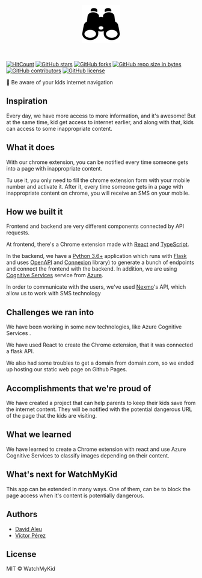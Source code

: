 <br>
    <p align="center">
        <img alt="watchmykid" src="./client/watchmykid-client/public/binoculars_128.png" style="width:100px;"/>
    </p>
<br>

[![HitCount](http://hits.dwyl.io/daleu/watchmykid.svg)](http://hits.dwyl.io/daleu/watchmykid)
[![GitHub stars](https://img.shields.io/github/stars/daleu/watchmykid.svg)](https://GitHub.com/daleu/watchmykid/stargazers/)
[![GitHub forks](https://img.shields.io/github/forks/daleu/watchmykid.svg)](https://GitHub.com/daleu/watchmykid/network/)
[![GitHub repo size in bytes](https://img.shields.io/github/repo-size/daleu/watchmykid.svg)](https://github.com/daleu/watchmykid)
[![GitHub contributors](https://img.shields.io/github/contributors/daleu/watchmykid.svg)](https://GitHub.com/daleu/watchmykid/graphs/contributors/)
[![GitHub license](https://img.shields.io/github/license/daleu/watchmykid.svg)](https://github.com/daleu/watchmykid/blob/master/LICENSE)

🔑 Be aware of your kids internet navigation

## Inspiration
Every day, we have more access to more information, and it's awesome! But at the same time, kid get access to internet earlier, and along with that, kids can access to some inappropriate content.

## What it does
With our chrome extension, you can be notified every time someone gets into a page with inappropriate content.

Tu use it, you only need to fill the chrome extension form with your mobile number and activate it. After it, every time someone gets in a page with inappropriate content on chrome, you will receive an SMS on your mobile.

## How we built it

Frontend and backend are very different components connected by API requests.

At frontend, there's a Chrome extension made with [React](https://reactjs.org/) and [TypeScript](https://www.typescriptlang.org/).

In the backend, we have a [Python 3.6+](https://www.python.org/downloads/release/python-372/) application which runs with [Flask](http://flask.pocoo.org/) and uses [OpenAPI](https://swagger.io/docs/specification/about/) and [Connexion](https://connexion.readthedocs.io/en/latest/) library) to generate a bunch of endpoints and connect the frontend with the backend.
In addition, we are using [Cognitive Services](https://azure.microsoft.com/en-us/services/cognitive-services/) service from [Azure](https://azure.microsoft.com/en-us/).

In order to communicate with the users, we've used [Nexmo](https://www.nexmo.com)'s API, which allow us to work with SMS technology 

## Challenges we ran into
We have been working in some new technologies, like Azure Cognitive Services .

We have used React to create the Chrome extension, that it was connected a flask API. 

We also had some troubles to get a domain from domain.com, so we ended up hosting our static web page on Github Pages.

## Accomplishments that we're proud of

We have created a project that can help parents to keep their kids save from the internet content. They will be notified with the potential dangerous URL of the page that the kids are visiting.

## What we learned

We have learned to create a Chrome extension with react and use Azure Cognitive Services to classify images depending on their content.

## What's next for WatchMyKid

This app can be extended in many ways. One of them, can be to block the page access when it's content is potentially dangerous.

## Authors

- [David Aleu](https://github.com/daleu)
- [Víctor Pérez](https://github.com/victorpm5)

## License

MIT © WatchMyKid
